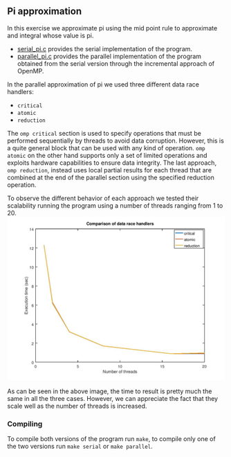 ## Pi approximation

In this exercise we approximate pi using the mid point rule to approximate and
integral whose value is pi.

* [serial_pi.c](serial_pi.c) provides the serial implementation of the program.
* [parallel_pi.c](parallel_pi.c) provides the parallel implementation of the program
obtained from the serial version through the incremental approach of OpenMP.

In the parallel approximation of pi we used three different data race handlers:
* `critical`
* `atomic`
* `reduction`

The `omp critical` section is used to specify operations that must be performed
sequentially by threads to avoid data corruption. However, this is a quite
general block that can be used with any kind of operation. `omp atomic` on the
other hand supports only a set of limited operations and exploits hardware
capabilities to ensure data integrity. The last approach, `omp reduction`, instead
uses local partial results for each thread that are combined at the end of the
parallel section using the specified reduction operation.

To observe the different behavior of each approach we tested their scalability
running the program using a number of threads ranging from 1 to 20.
![scaling](data_race.jpg)

As can be seen in the above image, the time to result is pretty much the same in
all the three cases. However, we can appreciate the fact that they scale well as
the number of threads is increased.

### Compiling
To compile both versions of the program run `make`, to compile only one of the two
versions run `make serial` or `make parallel`.
